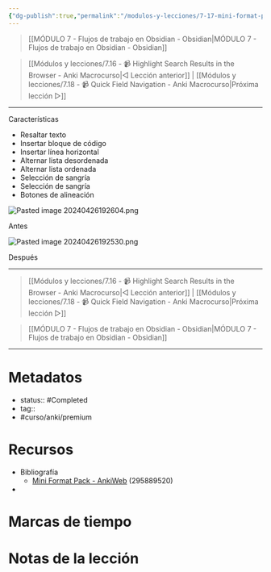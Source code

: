 ```yaml
---
{"dg-publish":true,"permalink":"/modulos-y-lecciones/7-17-mini-format-pack-anki-macrocurso/","noteIcon":"","updated":"2024-05-21T22:14:05.944+02:00"}
---
```



> [[MÓDULO 7 - Flujos de trabajo en Obsidian - Obsidian\|MÓDULO 7 - Flujos de trabajo en Obsidian - Obsidian]]

> [[Módulos y lecciones/7.16 - 📹 Highlight Search Results in the Browser - Anki Macrocurso\|◁ Lección anterior]] | [[Módulos y lecciones/7.18 - 📹 Quick Field Navigation - Anki Macrocurso\|Próxima lección ▷]]

---

Características
- Resaltar texto
- Insertar bloque de código
- Insertar línea horizontal
- Alternar lista desordenada
- Alternar lista ordenada
- Selección de sangría
- Selección de sangría
- Botones de alineación

![Pasted image 20240426192604.png](/img/user/ANEXOS/Pasted%20image%2020240426192604.png)

Antes

![Pasted image 20240426192530.png](/img/user/ANEXOS/Pasted%20image%2020240426192530.png)

Después

---

> [[Módulos y lecciones/7.16 - 📹 Highlight Search Results in the Browser - Anki Macrocurso\|◁ Lección anterior]] | [[Módulos y lecciones/7.18 - 📹 Quick Field Navigation - Anki Macrocurso\|Próxima lección ▷]]

> [[MÓDULO 7 - Flujos de trabajo en Obsidian - Obsidian\|MÓDULO 7 - Flujos de trabajo en Obsidian - Obsidian]]

---
# Metadatos
- status:: #Completed 
- tag:: 
- #curso/anki/premium

# Recursos
- Bibliografía
	- [Mini Format Pack - AnkiWeb](https://ankiweb.net/shared/info/295889520) (295889520)
- 

# Marcas de tiempo


# Notas de la lección
